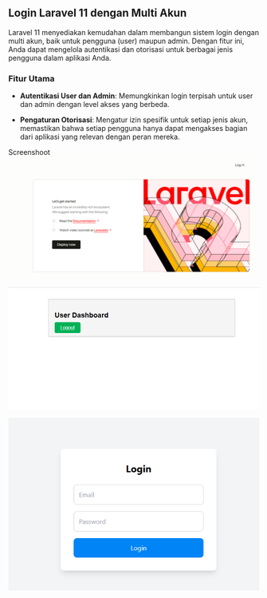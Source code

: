 ## Login Laravel 11 dengan Multi Akun

Laravel 11 menyediakan kemudahan dalam membangun sistem login dengan multi akun, baik untuk pengguna (user) maupun admin. Dengan fitur ini, Anda dapat mengelola autentikasi dan otorisasi untuk berbagai jenis pengguna dalam aplikasi Anda.

### Fitur Utama

- **Autentikasi User dan Admin**: Memungkinkan login terpisah untuk user dan admin dengan level akses yang berbeda.

- **Pengaturan Otorisasi**: Mengatur izin spesifik untuk setiap jenis akun, memastikan bahwa setiap pengguna hanya dapat mengakses bagian dari aplikasi yang relevan dengan peran mereka.


Screenshoot 
![image](https://raw.githubusercontent.com/ardiandp/login-laravel11-multiusers/refs/heads/main/priview/1.png)

![image](https://raw.githubusercontent.com/ardiandp/login-laravel11-multiusers/refs/heads/main/priview/2.png)

![image](https://raw.githubusercontent.com/ardiandp/login-laravel11-multiusers/refs/heads/main/priview/3.png)


